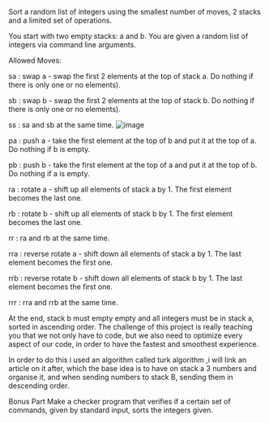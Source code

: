 Sort a random list of integers using the smallest number of moves, 2 stacks and a limited set of operations.


You start with two empty stacks: a and b. You are given a random list of integers via command line arguments.


Allowed Moves:

sa : swap a - swap the first 2 elements at the top of stack a. Do nothing if there is only one or no elements).

sb : swap b - swap the first 2 elements at the top of stack b. Do nothing if there is only one or no elements).

ss : sa and sb at the same time.
![image](https://github.com/user-attachments/assets/27a766fe-6856-4419-adff-d016966b2b06)


pa : push a - take the first element at the top of b and put it at the top of a. Do nothing if b is empty.

pb : push b - take the first element at the top of a and put it at the top of b. Do nothing if a is empty.

ra : rotate a - shift up all elements of stack a by 1. The first element becomes the last one.

rb : rotate b - shift up all elements of stack b by 1. The first element becomes the last one.

rr : ra and rb at the same time.

rra : reverse rotate a - shift down all elements of stack a by 1. The last element becomes the first one.

rrb : reverse rotate b - shift down all elements of stack b by 1. The last element becomes the first one.

rrr : rra and rrb at the same time.

At the end, stack b must empty empty and all integers must be in stack a, sorted in ascending order. The challenge of this project is really teaching you that we not only have to code, but we also need to optimize every aspect of our code, in order to have the fastest and smoothest experience.

In order to do this i used an algorithm called turk algorithm ,i will link an article on it after, which the base idea is to have on stack a 3 numbers and organise it, and when sending numbers to stack B, sending them in descending order.

Bonus Part
Make a checker program that verifies if a certain set of commands, given by standard input, sorts the integers given.
